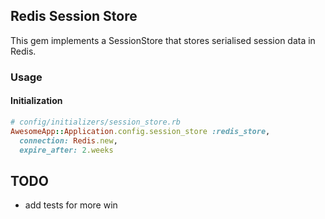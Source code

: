 ## Redis Session Store

This gem implements a SessionStore that stores serialised session data in Redis.

### Usage

#### Initialization

```ruby
# config/initializers/session_store.rb
AwesomeApp::Application.config.session_store :redis_store,
  connection: Redis.new,
  expire_after: 2.weeks
```

## TODO

* add tests for more win
